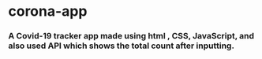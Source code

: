# corona-app

### A Covid-19 tracker app made using html , CSS, JavaScript, and also used API which shows the total count after inputting.

